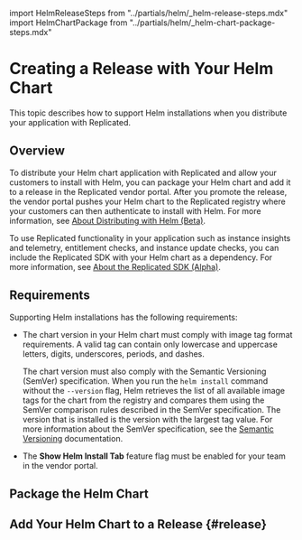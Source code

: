 import HelmReleaseSteps from "../partials/helm/_helm-release-steps.mdx"
import HelmChartPackage from "../partials/helm/_helm-chart-package-steps.mdx"

# Creating a Release with Your Helm Chart

This topic describes how to support Helm installations when you distribute your application with Replicated.

## Overview

To distribute your Helm chart application with Replicated and allow your customers to install with Helm, you can package your Helm chart and add it to a release in the Replicated vendor portal. After you promote the release, the vendor portal pushes your Helm chart to the Replicated registry where your customers can then authenticate to install with Helm. For more information, see [About Distributing with Helm (Beta)](helm-install).

To use Replicated functionality in your application such as instance insights and telemetry, entitlement checks, and instance update checks, you can include the Replicated SDK with your Helm chart as a dependency. For more information, see [About the Replicated SDK (Alpha)](replicated-sdk-overview).
## Requirements

Supporting Helm installations has the following requirements:

* The chart version in your Helm chart must comply with image tag format requirements. A valid tag can contain only lowercase and uppercase letters, digits, underscores, periods, and dashes.

  The chart version must also comply with the Semantic Versioning (SemVer) specification. When you run the `helm install` command without the `--version` flag, Helm retrieves the list of all available image tags for the chart from the registry and compares them using the SemVer comparison rules described in the SemVer specification. The version that is installed is the version with the largest tag value. For more information about the SemVer specification, see the [Semantic Versioning](https://semver.org) documentation.

* The **Show Helm Install Tab** feature flag must be enabled for your team in the vendor portal.  

## Package the Helm Chart

<HelmChartPackage/>

## Add Your Helm Chart to a Release {#release}

<HelmReleaseSteps/>